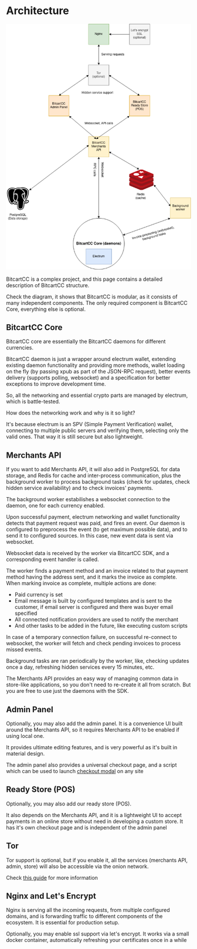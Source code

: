 # Architecture

![BitcartCC structure diagram](../.gitbook/assets/bitcartcc_structure.png)

BitcartCC is a complex project, and this page contains a detailed description of BitcartCC structure.

Check the diagram, it shows that BitcartCC is modular, as it consists of many independent components. The only required component is BitcartCC Core, everything else is optional.

## BitcartCC Core

BitcartCC core are essentially the BitcartCC daemons for different currencies.

BitcartCC daemon is just a wrapper around electrum wallet, extending existing daemon functionality and providing more methods, wallet loading on the fly \(by passing xpub as part of the JSON-RPC request\), better events delivery \(supports polling, websocket\) and a specification for better exceptions to improve development time.

So, all the networking and essential crypto parts are managed by electrum, which is battle-tested. 

How does the networking work and why is it so light?

It's because electrum is an SPV \(Simple Payment Verification\) wallet, connecting to multiple public servers and verifying them, selecting only the valid ones. That way it is still secure but also lightweight.

## Merchants API

If you want to add Merchants API, it will also add in PostgreSQL for data storage, and Redis for cache and inter-process communication, plus the background worker to process background tasks \(check for updates, check hidden service availability\) and to check invoices' payments.

The background worker estabilishes a websocket connection to the daemon, one for each currency enabled.

Upon successful payment, electrum networking and wallet functionality detects that payment request was paid, and fires an event. Our daemon is configured to preprocess the event \(to get maximum possible data\), and to send it to configured sources. In this case, new event data is sent via websocket.

Websocket data is received by the worker via BitcartCC SDK, and a corresponding event handler is called.

The worker finds a payment method and an invoice related to that payment method having the address sent, and it marks the invoice as complete. When marking invoice as complete, multiple actions are done:

* Paid currency is set
* Email message is built by configured templates and is sent to the customer, if email server is configured and there was buyer email specified
* All connected notification providers are used to notify the merchant
* And other tasks to be added in the future, like executing custom scripts

In case of a temporary connection failure, on successful re-connect to websocket, the worker will fetch and check pending invoices to process missed events.

Background tasks are ran periodically by the worker, like, checking updates once a day, refreshing hidden services every 15 minutes, etc.

The Merchants API provides an easy way of managing common data in store-like applications, so you don't need to re-create it all from scratch. But you are free to use just the daemons with the SDK.

## Admin Panel

Optionally, you may also add the admin panel. It is a convenience UI built around the Merchants API, so it requires Merchants API to be enabled if using local one.

It provides ultimate editing features, and is very powerful as it's built in material design.

The admin panel also provides a universal checkout page, and a script which can be used to launch [checkout modal](../integrations/custom-integration.md#bitcartcc-admin-panels-checkout-modal) on any site 

## Ready Store \(POS\)

Optionally, you may also add our ready store \(POS\).

It also depends on the Merchants API, and it is a lightweight UI to accept payments in an online store without need in developing a custom store. It has it's own checkout page and is independent of the admin panel

## Tor

Tor support is optional, but if you enable it, all the services \(merchants API, admin, store\) will also be accessible via the onion network.

Check [this guide](../guides/tor.md) for more information

## Nginx and Let's Encrypt

Nginx is serving all the incoming requests, from multiple configured domains, and is forwarding traffic to different components of the ecosystem. It is essential for production setup.

Optionally, you may enable ssl support via let's encrypt. It works via a small docker container, automatically refreshing your certificates once in a while



